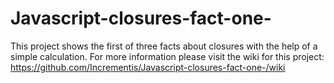 # Javascript-closures-fact-one-
This project shows the first of three facts about closures with the help of a simple calculation.
For more information please visit the wiki for this project:
https://github.com/Incrementis/Javascript-closures-fact-one-/wiki
